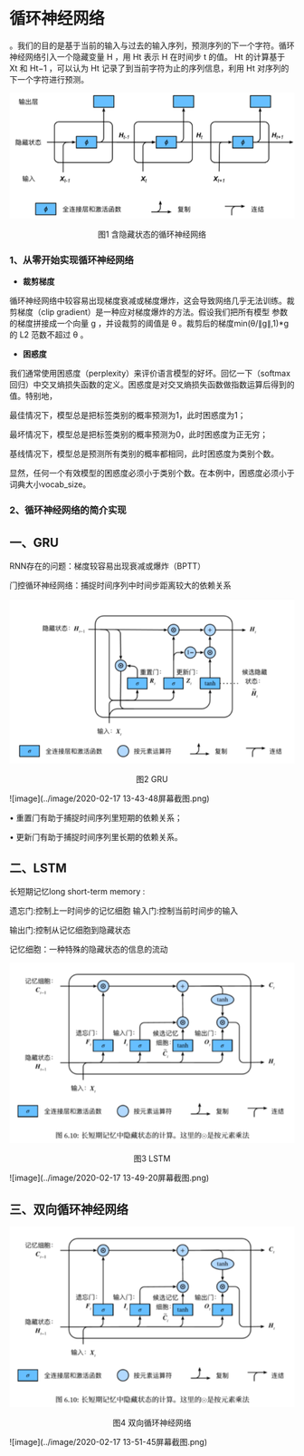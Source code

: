 # 循环神经网络

。我们的目的是基于当前的输入与过去的输入序列，预测序列的下一个字符。循环神经网络引入一个隐藏变量 H ，用 Ht 表示 H 在时间步 t 的值。 Ht 的计算基于 Xt 和 Ht−1 ，可以认为 Ht 记录了到当前字符为止的序列信息，利用 Ht 对序列的下一个字符进行预测。

![image](../image/6.2_rnn.svg)
<div align=center>图1 含隐藏状态的循环神经网络</div>

### 1、从零开始实现循环神经网络

* **裁剪梯度**

循环神经网络中较容易出现梯度衰减或梯度爆炸，这会导致网络几乎无法训练。裁剪梯度（clip gradient）是一种应对梯度爆炸的方法。假设我们把所有模型
参数的梯度拼接成一个向量  g ，并设裁剪的阈值是 θ 。裁剪后的梯度min(θ/∥g∥,1)*g的 L2 范数不超过 θ 。

* **困惑度**

我们通常使用困惑度（perplexity）来评价语言模型的好坏。回忆一下（softmax回归）中交叉熵损失函数的定义。困惑度是对交叉熵损失函数做指数运算后得到的值。特别地，

最佳情况下，模型总是把标签类别的概率预测为1，此时困惑度为1；

最坏情况下，模型总是把标签类别的概率预测为0，此时困惑度为正无穷；

基线情况下，模型总是预测所有类别的概率都相同，此时困惑度为类别个数。

显然，任何一个有效模型的困惑度必须小于类别个数。在本例中，困惑度必须小于词典大小vocab_size。


### 2、循环神经网络的简介实现

## 一、GRU

RNN存在的问题：梯度较容易出现衰减或爆炸（BPTT）

⻔控循环神经⽹络：捕捉时间序列中时间步距离较⼤的依赖关系

![image](../image/QM30lmF15VY2oLk2EUxn4.png)
<div align=center>图2 GRU</div>

![image](../image/2020-02-17 13-43-48屏幕截图.png)

• 重置⻔有助于捕捉时间序列⾥短期的依赖关系；

• 更新⻔有助于捕捉时间序列⾥⻓期的依赖关系。

## 二、LSTM

长短期记忆long short-term memory :

遗忘门:控制上一时间步的记忆细胞 输入门:控制当前时间步的输入

输出门:控制从记忆细胞到隐藏状态

记忆细胞：⼀种特殊的隐藏状态的信息的流动

![image](../image/RnzRBNhQdxe50EhKTpKbP.png)
<div align=center>图3 LSTM</div>

![image](../image/2020-02-17 13-49-20屏幕截图.png)

## 三、双向循环神经网络

![image](../image/RnzRBNhQdxe50EhKTpKbP.png)
<div align=center>图4 双向循环神经网络</div>

![image](../image/2020-02-17 13-51-45屏幕截图.png)